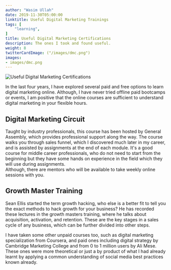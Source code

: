 ```yaml
---
author: "Wasim Ullah"
date: 2019-11-30T05:00:00
linktitle: Useful Digital Marketing Trainings
tags: [
    "learning",
]
title: Useful Digital Marketing Certifications
description: The ones I took and found useful.
weight: 8
twitterCardImage: ("/images/dmc.png")
images: 
- images/dmc.png
---
```


![Useful Digital Marketing Certifications](/images/dmc.png)



In the last four years, I have explored several paid and free options to learn digital marketing online. Although, I have never tried offline paid bootcamps or events, I am positive that the online courses are sufficient to understand digital marketing in your flexible hours.

## Digital Marketing Circuit
Taught by industry professionals, this course has been hosted by General Assembly, which provides professional support along the way. The course walks you through sales funnel, which I discovered much later in my career, and is assisted by assignments at the end of each module. It's a good course for middle career professionals, who do not need to start from the beginning but they have some hands on experience in the field which they will use during assignments. <br> Although, there are mentors who will be available to take weekly online sessions with you.

## Growth Master Training
Sean Ellis started the term growth hacking, who else is a better fit to tell you the exact methods to hack growth for your business? He has recorded these lectures in the growth masters training, where he talks about acquisition, activation, and retention. These are the key stages in a sales cycle of any business, which can be further divided into other steps.<br>

I have taken some other unpaid courses too, such as digital marketing specialization from Coursera, and paid ones including digital strategy by Cambridge Marketing College and from 0 to 1 million users by Ali Mese. These ones were more theoretical or just a by product of what I had already learnt by applying a common understanding of social media best practices known already.
